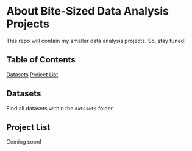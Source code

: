 # About Bite-Sized Data Analysis Projects

This repo will contain my smaller data analysis projects. So, stay tuned!


## Table of Contents

[Datasets](#datasets)
[Project List](#project-list)


## Datasets

Find all datasets within the `datasets` folder.


## Project List

Coming soon!